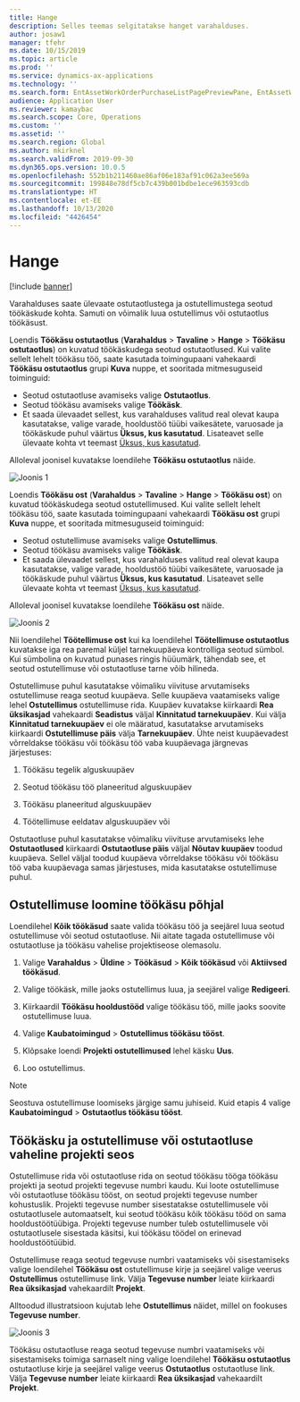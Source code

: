 ```yaml
---
title: Hange
description: Selles teemas selgitatakse hanget varahalduses.
author: josaw1
manager: tfehr
ms.date: 10/15/2019
ms.topic: article
ms.prod: ''
ms.service: dynamics-ax-applications
ms.technology: ''
ms.search.form: EntAssetWorkOrderPurchaseListPagePreviewPane, EntAssetWorkOrderPurchaseListPage, EntAssetWorkOrderPurchaseLineAmountInfoPart, EntAssetWorkOrderPurchReqListPage
audience: Application User
ms.reviewer: kamaybac
ms.search.scope: Core, Operations
ms.custom: ''
ms.assetid: ''
ms.search.region: Global
ms.author: mkirknel
ms.search.validFrom: 2019-09-30
ms.dyn365.ops.version: 10.0.5
ms.openlocfilehash: 552b1b211460ae86af06e183af91c062a3ee569a
ms.sourcegitcommit: 199848e78df5cb7c439b001bdbe1ece963593cdb
ms.translationtype: HT
ms.contentlocale: et-EE
ms.lasthandoff: 10/13/2020
ms.locfileid: "4426454"
---
```

# <a name="procurement"></a>Hange

[!include [banner](../../includes/banner.md)]

Varahalduses saate ülevaate ostutaotlustega ja ostutellimustega seotud töökäskude kohta. Samuti on võimalik luua ostutellimus või ostutaotlus töökäsust.

Loendis **Töökäsu ostutaotlus** (**Varahaldus** > **Tavaline** > **Hange** > **Töökäsu ostutaotlus**) on kuvatud töökäskudega seotud ostutaotlused. Kui valite sellelt lehelt töökäsu töö, saate kasutada toimingupaani vahekaardi **Töökäsu ostutaotlus** grupi **Kuva** nuppe, et sooritada mitmesuguseid toiminguid:

- Seotud ostutaotluse avamiseks valige **Ostutaotlus**. 
- Seotud töökäsu avamiseks valige **Töökäsk**.
- Et saada ülevaadet sellest, kus varahalduses valitud real olevat kaupa kasutatakse, valige varade, hooldustöö tüübi vaikesätete, varuosade ja töökäskude puhul väärtus **Üksus, kus kasutatud**. Lisateavet selle ülevaate kohta vt teemast [Üksus, kus kasutatud](../controlling-and-reporting/item-where-used.md).

Alloleval joonisel kuvatakse loendilehe **Töökäsu ostutaotlus** näide.

![Joonis 1](media/08-work-orders.png)


Loendis **Töökäsu ost** (**Varahaldus** > **Tavaline** > **Hange** > **Töökäsu ost**) on kuvatud töökäskudega seotud ostutellimused. Kui valite sellelt lehelt töökäsu töö, saate kasutada toimingupaani vahekaardi **Töökäsu ost** grupi **Kuva** nuppe, et sooritada mitmesuguseid toiminguid:

- Seotud ostutellimuse avamiseks valige **Ostutellimus**. 
- Seotud töökäsu avamiseks valige **Töökäsk**.
- Et saada ülevaadet sellest, kus varahalduses valitud real olevat kaupa kasutatakse, valige varade, hooldustöö tüübi vaikesätete, varuosade ja töökäskude puhul väärtus **Üksus, kus kasutatud**. Lisateavet selle ülevaate kohta vt teemast [Üksus, kus kasutatud](../controlling-and-reporting/item-where-used.md).

Alloleval joonisel kuvatakse loendilehe **Töökäsu ost** näide.

![Joonis 2](media/09-work-orders.png)


Nii loendilehel **Töötellimuse ost** kui ka loendilehel **Töötellimuse ostutaotlus** kuvatakse iga rea paremal küljel tarnekuupäeva kontrolliga seotud sümbol. Kui sümbolina on kuvatud punases ringis hüüumärk, tähendab see, et seotud ostutellimuse või ostutaotluse tarne võib hilineda.

Ostutellimuse puhul kasutatakse võimaliku viivituse arvutamiseks ostutellimuse reaga seotud kuupäeva. Selle kuupäeva vaatamiseks valige lehel **Ostutellimus** ostutellimuse rida. Kuupäev kuvatakse kiirkaardi **Rea üksikasjad** vahekaardi **Seadistus** väljal **Kinnitatud tarnekuupäev**. Kui välja **Kinnitatud tarnekuupäev** ei ole määratud, kasutatakse arvutamiseks kiirkaardi **Ostutellimuse päis** välja **Tarnekuupäev**. Ühte neist kuupäevadest võrreldakse töökäsu või töökäsu töö vaba kuupäevaga järgnevas järjestuses:

1. Töökäsu tegelik alguskuupäev  

2. Seotud töökäsu töö planeeritud alguskuupäev 

3. Töökäsu planeeritud alguskuupäev 

4. Töötellimuse eeldatav alguskuupäev või 

Ostutaotluse puhul kasutatakse võimaliku viivituse arvutamiseks lehe **Ostutaotlused** kiirkaardi **Ostutaotluse päis** väljal **Nõutav kuupäev** toodud kuupäeva. Sellel väljal toodud kuupäeva võrreldakse töökäsu või töökäsu töö vaba kuupäevaga samas järjestuses, mida kasutatakse ostutellimuse puhul.


## <a name="create-a-purchase-order-from-a-work-order"></a>Ostutellimuse loomine töökäsu põhjal

Loendilehel **Kõik töökäsud** saate valida töökäsu töö ja seejärel luua seotud ostutellimuse või seotud ostutaotluse. Nii aitate tagada ostutellimuse või ostutaotluse ja töökäsu vahelise projektiseose olemasolu.

1. Valige **Varahaldus** > **Üldine** > **Töökäsud** > **Kõik töökäsud** või **Aktiivsed töökäsud**.

2. Valige töökäsk, mille jaoks ostutellimus luua, ja seejärel valige **Redigeeri**.

3. Kiirkaardil **Töökäsu hooldustööd** valige töökäsu töö, mille jaoks soovite ostutellimuse luua.

4. Valige **Kaubatoimingud** > **Ostutellimus töökäsu tööst**.

5. Klõpsake loendi **Projekti ostutellimused** lehel käsku **Uus**.

6. Loo ostutellimus.

>[!NOTE]
>Seostuva ostutellimuse loomiseks järgige samu juhiseid. Kuid etapis 4 valige **Kaubatoimingud** > **Ostutaotlus töökäsu tööst**.


## <a name="project-relation-between-work-order-and-purchase-order-or-purchase-requisition"></a>Töökäsku ja ostutellimuse või ostutaotluse vaheline projekti seos

Ostutellimuse rida või ostutaotluse rida on seotud töökäsu tööga töökäsu projekti ja seotud projekti tegevuse numbri kaudu. Kui loote ostutellimuse või ostutaotluse töökäsu tööst, on seotud projekti tegevuse number kohustuslik. Projekti tegevuse number sisestatakse ostutellimusele või ostutaotlusele automaatselt, kui seotud töökäsu kõik töökäsu tööd on sama hooldustöötüübiga. Projekti tegevuse number tuleb ostutellimusele või ostutaotlusele sisestada käsitsi, kui töökäsu töödel on erinevad hooldustöötüübid.

Ostutellimuse reaga seotud tegevuse numbri vaatamiseks või sisestamiseks valige loendilehel **Töökäsu ost** ostutellimuse kirje ja seejärel valige veerus **Ostutellimus** ostutellimuse link. Välja **Tegevuse number** leiate kiirkaardi **Rea üksikasjad** vahekaardilt **Projekt**.

Alltoodud illustratsioon kujutab lehe **Ostutellimus** näidet, millel on fookuses **Tegevuse number**.

![Joonis 3](media/10-work-orders.png)

Töökäsu ostutaotluse reaga seotud tegevuse numbri vaatamiseks või sisestamiseks toimiga sarnaselt ning valige loendilehel **Töökäsu ostutaotlus** ostutaotluse kirje ja seejärel valige veerus **Ostutaotlus** ostutaotluse link. Välja **Tegevuse number** leiate kiirkaardi **Rea üksikasjad** vahekaardilt **Projekt**.

